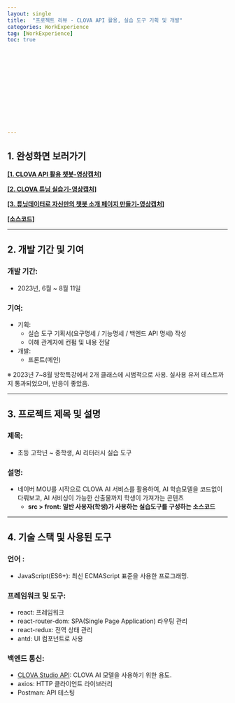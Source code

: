 ```yaml
---
layout: single
title:  "프로젝트 리뷰 - CLOVA API 활용, 실습 도구 기획 및 개발"
categories: WorkExperience
tag: [WorkExperience]
toc: true 














---
```




## 1. 완성화면 보러가기

**[[1. CLOVA API 활용 챗봇-영상캡처]](https://youtu.be/hXC2EHhnqLQ)**

**[[2. CLOVA 튜닝 실습기-영상캡처]](https://youtu.be/-TCpnlUsYf0)**

**[[3. 튜닝데이터로 자신만의 챗봇 소개 페이지 만들기-영상캡처]](https://youtu.be/3OsL2jgHO3M)**

**[[소스코드]](https://github.com/dkgkejdrb/clova-nocode-learning-tool.git)**



------

## 2. 개발 기간 및 기여

### 개발 기간:

- 2023년, 6월 ~ 8월 11일

### 기여:

- 기획: 
  - 실습 도구 기획서(요구명세 / 기능명세 / 백엔드 API 명세) 작성
  - 이해 관계자에 컨펌 및 내용 전달
- 개발:
  - 프론트(메인)


※ 2023년 7~8월 방학특강에서 2개 클래스에 시범적으로 사용. 실사용 유저 테스트까지 통과되었으며, 반응이 좋았음.

------

## 3. 프로젝트 제목 및 설명

### 제목:

- 초등 고학년 ~ 중학생, AI 리터러시 실습 도구

### 설명:

- 네이버 MOU를 시작으로 CLOVA AI 서비스를 활용하여, AI 학습모델을 코드없이 다뤄보고, AI 서비싱이 가능한 산출물까지 학생이 가져가는 콘텐츠
  - **src > front: 일반 사용자(학생)가 사용하는 실습도구를 구성하는 소스코드**

------



## 4. 기술 스택 및 사용된 도구

### 언어 :

- JavaScript(ES6+): 최신 ECMAScript 표준을 사용한 프로그래밍.

### 프레임워크 및 도구:

- react: 프레임워크
- react-router-dom: SPA(Single Page Application) 라우팅 관리
- react-redux: 전역 상태 관리
- antd: UI 컴포넌트로 사용

### 백엔드 통신:

- [CLOVA Studio API](https://api.ncloud-docs.com/docs/ai-naver-clovastudio-completion): CLOVA AI 모델을 사용하기 위한 용도.
- axios: HTTP 클라이언트 라이브러리
- Postman: API 테스팅